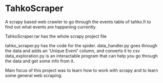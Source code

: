 # TahkoScraper

A scrapy based web crawler to go through the events table of tahko.fi to find out what events are happening currently.

TahkoScraper.rar has the whole scrapy project file

tahko_scraper.py has the code for the spider.
data_handler.py goes through the data and adds an 'Unique Event' column, and converts it to csv
data_exploration.py is an interactable program that can help you go through the data and get some info from it.

Main focus of this project was to learn how to work with scrapy and to learn some general web scraping.
